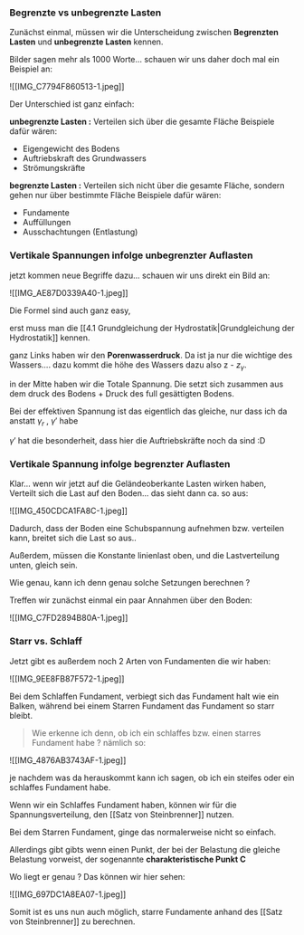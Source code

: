 ### Begrenzte vs unbegrenzte Lasten

Zunächst einmal, müssen wir die Unterscheidung zwischen **Begrenzten Lasten** und **unbegrenzte Lasten** kennen.

Bilder sagen mehr als 1000 Worte... schauen wir uns daher doch mal ein Beispiel an:

![[IMG_C7794F860513-1.jpeg]]

Der Unterschied ist ganz einfach:

**unbegrenzte Lasten :** Verteilen sich über die gesamte Fläche
Beispiele dafür wären:
- Eigengewicht des Bodens
- Auftriebskraft des Grundwassers
- Strömungskräfte

**begrenzte Lasten :** Verteilen sich nicht über die gesamte Fläche, sondern gehen nur über bestimmte Fläche
Beispiele dafür wären:
- Fundamente
- Auffüllungen
- Ausschachtungen (Entlastung)

### Vertikale Spannungen infolge unbegrenzter Auflasten
jetzt kommen neue Begriffe dazu... schauen wir uns direkt ein Bild an:

![[IMG_AE87D0339A40-1.jpeg]]

Die Formel sind auch ganz easy,

erst muss man die [[4.1 Grundgleichung der Hydrostatik|Grundgleichung der Hydrostatik]] kennen.

ganz Links haben wir den **Porenwasserdruck**. Da ist ja nur die wichtige des Wassers.... dazu kommt die höhe des Wassers dazu also z - $z_{\gamma}$.

in der Mitte haben wir die Totale Spannung. Die setzt sich zusammen aus dem druck des Bodens + Druck des full gesättigten Bodens.

Bei der effektiven Spannung ist das eigentlich das gleiche, nur dass ich da anstatt $\gamma_r$ , $\gamma'$ habe

$\gamma'$ hat die besonderheit, dass hier die Auftriebskräfte noch da sind :D

### Vertikale Spannung infolge begrenzter Auflasten
Klar... wenn wir jetzt auf die Geländeoberkante Lasten wirken haben, Verteilt sich die Last auf den Boden... das sieht dann ca. so aus:

![[IMG_450CDCA1FA8C-1.jpeg]]

Dadurch, dass der Boden eine Schubspannung aufnehmen bzw. verteilen kann, breitet sich die Last so aus..

Außerdem, müssen die Konstante linienlast oben, und die Lastverteilung unten, gleich sein.

Wie genau, kann ich denn genau solche Setzungen berechnen ?

Treffen wir zunächst einmal ein paar Annahmen über den Boden:

![[IMG_C7FD2894B80A-1.jpeg]]

### Starr vs. Schlaff

Jetzt gibt es außerdem noch 2 Arten von Fundamenten die wir haben:

![[IMG_9EE8FB87F572-1.jpeg]]


Bei dem Schlaffen Fundament, verbiegt sich das Fundament halt wie ein Balken, während bei einem Starren Fundament das Fundament so starr bleibt.

>Wie erkenne ich denn, ob ich ein schlaffes bzw. einen starres Fundament habe ? nämlich so:

![[IMG_4876AB3743AF-1.jpeg]]

je nachdem was da herauskommt kann ich sagen, ob ich ein steifes oder ein schlaffes Fundament habe.

Wenn wir ein Schlaffes Fundament haben, können wir für die Spannungsverteilung, den [[Satz von Steinbrenner]] nutzen.

Bei dem Starren Fundament, ginge das normalerweise nicht so einfach.

Allerdings gibt gibts wenn einen Punkt, der bei der Belastung die gleiche Belastung vorweist, der sogenannte **charakteristische Punkt C**

Wo liegt er genau ? Das können wir hier sehen:

![[IMG_697DC1A8EA07-1.jpeg]]

Somit ist es uns nun auch möglich, starre Fundamente anhand des [[Satz von Steinbrenner]] zu berechnen.





